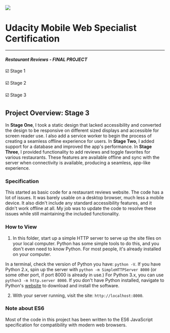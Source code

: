 ![](https://repository-images.githubusercontent.com/133305090/66aade00-264e-11ea-99f1-764083d5fea1)

# Udacity Mobile Web Specialist Certification
---
#### _Restaurant Reviews - FINAL PROJECT_

:ballot_box_with_check: Stage 1

:ballot_box_with_check: Stage 2

:ballot_box_with_check: Stage 3

## Project Overview: Stage 3

In **Stage One**, I took a static design that lacked accessibility and converted the design to be responsive on different sized displays and accessible for screen reader use. I also add a service worker to begin the process of creating a seamless offline experience for users. In **Stage Two**, I added support for a database and improved the app's performance. In **Stage Three**, I provided functionality to add reviews and toggle favorites for various restaurants. These features are available offline and sync with the server when connectivity is available, producing a seamless, app-like experience.

### Specification

This started as basic code for a restaurant reviews website. The code has a lot of issues. It was barely usable on a desktop browser, much less a mobile device. It also didn't include any standard accessibility features, and it didn't work offline at all. My job was to update the code to resolve these issues while still maintaining the included functionality. 

### How to View

1. In this folder, start up a simple HTTP server to serve up the site files on your local computer. Python has some simple tools to do this, and you don't even need to know Python. For most people, it's already installed on your computer. 

In a terminal, check the version of Python you have: `python -V`. If you have Python 2.x, spin up the server with `python -m SimpleHTTPServer 8000` (or some other port, if port 8000 is already in use.) For Python 3.x, you can use `python3 -m http.server 8000`. If you don't have Python installed, navigate to Python's [website](https://www.python.org/) to download and install the software.

2. With your server running, visit the site: `http://localhost:8000`.

### Note about ES6

Most of the code in this project has been written to the ES6 JavaScript specification for compatibility with modern web browsers.
